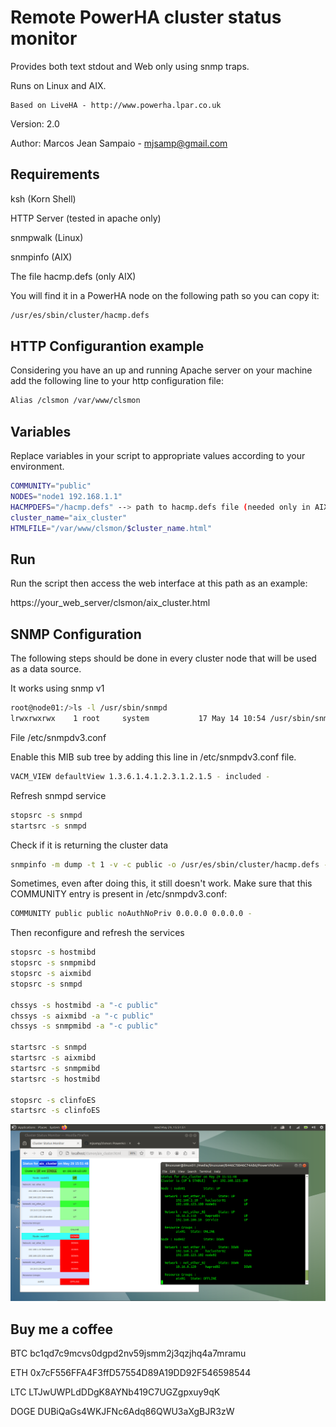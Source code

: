 
       
  # Remote PowerHA cluster status monitor
  
  Provides both text stdout and Web only using snmp traps.

  Runs on Linux and AIX.
 
 	Based on LiveHA - http://www.powerha.lpar.co.uk
  
 
  Version:  2.0
 
  Author:   Marcos Jean Sampaio - mjsamp@gmail.com


## Requirements

ksh (Korn Shell)

HTTP Server (tested in apache only)

snmpwalk (Linux)

snmpinfo (AIX)

The file hacmp.defs (only AIX)

You will find it in a PowerHA node on the following path so you can copy it:
```bash
/usr/es/sbin/cluster/hacmp.defs
```

## HTTP Configurantion example
Considering you have an up and running Apache server on your machine add the following line to your http configuration file: 
```bash
Alias /clsmon /var/www/clsmon

```

## Variables

Replace variables in your script to appropriate values according to your environment.

```bash
COMMUNITY="public"
NODES="node1 192.168.1.1"
HACMPDEFS="/hacmp.defs" --> path to hacmp.defs file (needed only in AIX)
cluster_name="aix_cluster"
HTMLFILE="/var/www/clsmon/$cluster_name.html"
```

## Run

Run the script then access the web interface at this path as an example:

https://your_web_server/clsmon/aix_cluster.html


##
## SNMP Configuration
  
  The following steps should be done in every cluster node that will be used as a data source.

It works using snmp v1

```bash
root@node01:/>ls -l /usr/sbin/snmpd
lrwxrwxrwx    1 root     system           17 May 14 10:54 /usr/sbin/snmpd -> /usr/sbin/snmpdv1
```

File /etc/snmpdv3.conf

Enable this MIB sub tree by adding this line in /etc/snmpdv3.conf file.
```bash
VACM_VIEW defaultView 1.3.6.1.4.1.2.3.1.2.1.5 - included -
```

Refresh snmpd service
```bash
stopsrc -s snmpd
startsrc -s snmpd
```

Check if it is returning the cluster data
```bash
snmpinfo -m dump -t 1 -v -c public -o /usr/es/sbin/cluster/hacmp.defs -h node01
```

Sometimes, even after doing this, it still doesn't work. Make sure that this COMMUNITY entry is present in /etc/snmpdv3.conf:
```bash
COMMUNITY public public noAuthNoPriv 0.0.0.0 0.0.0.0 -
```

Then reconfigure and refresh the services
```bash
stopsrc -s hostmibd
stopsrc -s snmpmibd
stopsrc -s aixmibd
stopsrc -s snmpd

chssys -s hostmibd -a "-c public"
chssys -s aixmibd -a "-c public"
chssys -s snmpmibd -a "-c public"

startsrc -s snmpd
startsrc -s aixmibd
startsrc -s snmpmibd
startsrc -s hostmibd

stopsrc -s clinfoES
startsrc -s clinfoES
```
![IMAGE ALT TEXT HERE](./images/Screenshot%20at%202024-05-29%2015-51-51.png)

## Buy me a coffee

BTC bc1qd7c9mcvs0dgpd2nv59jsmm2j3qzjhq4a7mramu

ETH 0x7cF556FFA4F3ffD57554D89A19DD92F546598544

LTC LTJwUWPLdDDgK8AYNb419C7UGZgpxuy9qK

DOGE DUBiQaGs4WKJFNc6Adq86QWU3aXgBJR3zW
